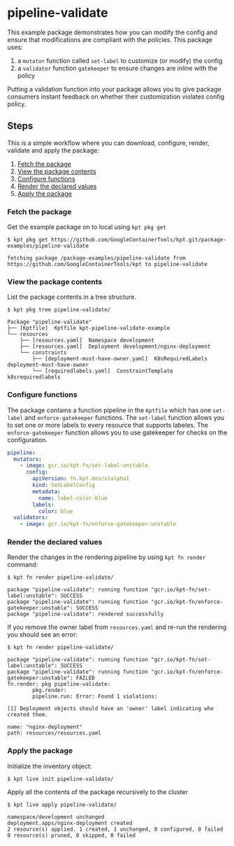 # pipeline-validate

This example package demonstrates how you can modify the config and ensure 
that modifications are compliant with the policies. This package uses:

1. a `mutator` function called `set-label` to customize (or modify) the config
2. a `validator` function `gatekeeper` to ensure changes are inline with the policy 

Putting a validation function into your package allows you to give package
consumers instant feedback on whether their customization violates config
policy.

## Steps

This is a simple workflow where you can download, configure, render,
validate and apply the package:

1. [Fetch the package](#fetch-the-package)
2. [View the package contents](#view-the-package-contents)
3. [Configure functions](#configure-functions)
4. [Render the declared values](#render-the-declared-values)
5. [Apply the package](#apply-the-package)

### Fetch the package

Get the example package on to local using `kpt pkg get`

```shell
$ kpt pkg get https://github.com/GoogleContainerTools/kpt.git/package-examples/pipeline-validate

fetching package /package-examples/pipeline-validate from https://github.com/GoogleContainerTools/kpt to pipeline-validate
```

### View the package contents

List the package contents in a tree structure.

```shell
$ kpt pkg tree pipeline-validate/

Package "pipeline-validate"
├── [Kptfile]  Kptfile kpt-pipeline-validate-example
└── resources
    ├── [resources.yaml]  Namespace development
    ├── [resources.yaml]  Deployment development/nginx-deployment
    └── constraints
        ├── [deployment-must-have-owner.yaml]  K8sRequiredLabels deployment-must-have-owner
        └── [requiredlabels.yaml]  ConstraintTemplate k8srequiredlabels
```

### Configure functions

The package contains a function pipeline in the `Kptfile` which has
one `set-label` and `enforce-gatekeeper` functions.
The `set-label` function allows you to set one or more labels to every
resource that supports labeles.  The `enforce-gatekeeper` function allows
you to use gatekeeper for checks on the configuration.

```yaml
pipeline:
  mutators:
    - image: gcr.io/kpt-fn/set-label:unstable
      config:
        apiVersion: fn.kpt.dev/v1alpha1
        kind: SetLabelConfig
        metadata:
          name: label-color-blue
        labels:
          color: blue
  validators:
    - image: gcr.io/kpt-fn/enforce-gatekeeper:unstable
```

### Render the declared values

Render the changes in the rendering pipeline by using `kpt fn render` command:

```shell
$ kpt fn render pipeline-validate/

package "pipeline-validate": running function "gcr.io/kpt-fn/set-label:unstable": SUCCESS
package "pipeline-validate": running function "gcr.io/kpt-fn/enforce-gatekeeper:unstable": SUCCESS
package "pipeline-validate": rendered successfully
```

If you remove the owner label from `resources.yaml` and re-run the rendering
you should see an error:

```shell
$ kpt fn render pipeline-validate/

package "pipeline-validate": running function "gcr.io/kpt-fn/set-label:unstable": SUCCESS
package "pipeline-validate": running function "gcr.io/kpt-fn/enforce-gatekeeper:unstable": FAILED
fn.render: pkg pipeline-validate:
        pkg.render:
        pipeline.run: Error: Found 1 violations:

[1] Deployment objects should have an 'owner' label indicating who created them.

name: "nginx-deployment"
path: resources/resources.yaml
```

### Apply the package

Initialize the inventory object:

```shell
$ kpt live init pipeline-validate/
```

Apply all the contents of the package recursively to the cluster

```shell
$ kpt live apply pipeline-validate/

namespace/development unchanged
deployment.apps/nginx-deployment created
2 resource(s) applied. 1 created, 1 unchanged, 0 configured, 0 failed
0 resource(s) pruned, 0 skipped, 0 failed
```